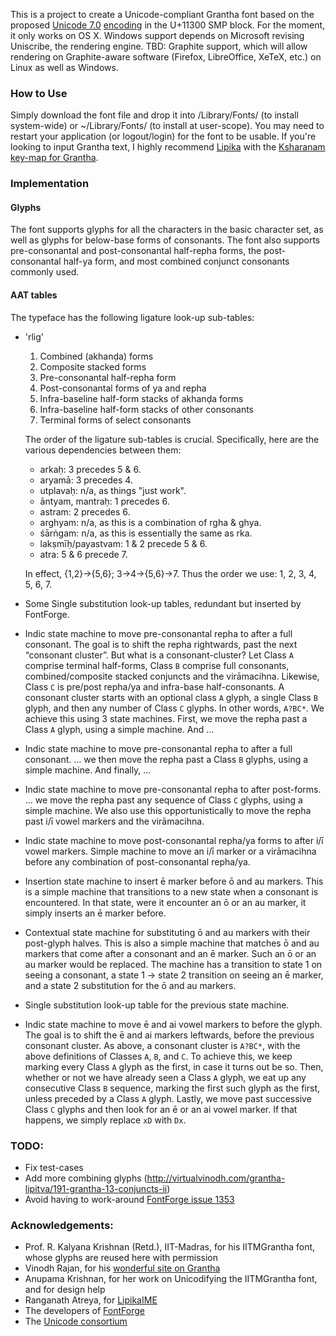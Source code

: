 This is a project to create a Unicode-compliant Grantha font based on the proposed [Unicode 7.0](http://www.unicode.org/versions/beta-7.0.0.html) [encoding](http://std.dkuug.dk/JTC1/SC2/WG2/docs/n4135.pdf) in the U+11300 SMP block. For the moment, it only works on OS X. Windows support depends on Microsoft revising Uniscribe, the rendering engine. TBD: Graphite support, which will allow rendering on Graphite-aware software (Firefox, LibreOffice, XeTeX, etc.) on Linux as well as Windows.

### How to Use

Simply download the font file and drop it into /Library/Fonts/ (to install system-wide) or ~/Library/Fonts/ (to install at user-scope). You may need to restart your application (or logout/login) for the font to be usable. If you're looking to input Grantha text, I highly recommend [Lipika](https://github.com/ratreya/Lipika_IME) with the [Ksharanam key-map for Grantha](https://bitbucket.org/OorNaattaan/keymap/src).

### Implementation

#### Glyphs

The font supports glyphs for all the characters in the basic character set, as well as glyphs for below-base forms of consonants. The font also supports pre-consonantal and post-consonantal half-repha forms, the post-consonantal half-ya form, and most combined conjunct consonants commonly used.

#### AAT tables
The typeface has the following ligature look-up sub-tables:

* 'rlig'
    1. Combined (akhanḍa) forms
    2. Composite stacked forms
    3. Pre-consonantal half-repha form
    4. Post-consonantal forms of ya and repha
    5. Infra-baseline half-form stacks of akhanḍa forms
    6. Infra-baseline half-form stacks of other consonants
    7. Terminal forms of select consonants

    The order of the ligature sub-tables is crucial. Specifically, here are the various dependencies between them:

    * arkaḥ: 3 precedes 5 & 6.
    * aryamā: 3 precedes 4.
    * utplavaḥ: n/a, as things "just work".
    * āntyam, mantraḥ: 1 precedes 6.
    * astram: 2 precedes 6.
    * arghyam: n/a, as this is a combination of rgha & ghya.
    * śārṅgam: n/a, as this is essentially the same as rka.
    * lakṣmīḥ/payastvam: 1 & 2 precede 5 & 6.
    * atra: 5 & 6 precede 7.

    In effect, {1,2}→{5,6}; 3→4→{5,6}→7. Thus the order we use: 1, 2, 3, 4, 5, 6, 7.

* Some Single substitution look-up tables, redundant but inserted by FontForge.

* Indic state machine to move pre-consonantal repha to after a full consonant.
    The goal is to shift the repha rightwards, past the next “consonant cluster”.
    But what is a consonant-cluster? Let Class `A` comprise terminal half-forms, Class `B` comprise full consonants, combined/composite stacked conjuncts and the virāmacihna. Likewise, Class `C` is pre/post repha/ya and infra-base half-consonants. A consonant cluster starts with an optional class `A` glyph, a single Class `B` glyph, and then any number of Class `C` glyphs. In other words, `A?BC*`. We achieve this using 3 state machines. First, we move the repha past a Class `A` glyph, using a simple machine. And …

* Indic state machine to move pre-consonantal repha to after a full consonant.
    … we then move the repha past a Class `B` glyphs, using a simple machine. And finally, …

* Indic state machine to move pre-consonantal repha to after post-forms.
    … we move the repha past any sequence of Class `C` glyphs, using a simple machine. We also use this opportunistically to move the repha past i/ī vowel markers and the virāmacihna.

* Indic state machine to move post-consonantal repha/ya forms to after i/ī vowel markers.
    Simple machine to move an i/ī marker or a virāmacihna before any combination of post-consonantal repha/ya.

* Insertion state machine to insert ē marker before ō and au markers.
    This is a simple machine that transitions to a new state when a consonant is encountered. In that state, were it encounter an ō or an au marker, it simply inserts an ē marker before.

* Contextual state machine for substituting ō and au markers with their post-glyph halves.
    This is also a simple machine that matches ō and au markers that come after a consonant and an ē marker. Such an ō or an au marker would be replaced. The machine has a transition to state 1 on seeing a consonant, a state 1 → state 2 transition on seeing an ē marker, and a state 2 substitution for the ō and au markers.

* Single substitution look-up table for the previous state machine.

* Indic state machine to move ē and ai vowel markers to before the glyph.
    The goal is to shift the ē and ai markers leftwards, before the previous consonant cluster. As above, a consonant cluster is `A?BC*`, with the above definitions of Classes `A`, `B`, and `C`.
    To achieve this, we keep marking every Class `A` glyph as the first, in case it turns out be so. Then, whether or not we have already seen a Class `A` glyph, we eat up any consecutive Class `B` sequence, marking the first such glyph as the first, unless preceded by a Class `A` glyph. Lastly, we move past successive Class `C` glyphs and then look for an ē or an ai vowel marker. If that happens, we simply replace `xD` with `Dx`.

### TODO:
* Fix test-cases
* Add more combining glyphs (http://virtualvinodh.com/grantha-lipitva/191-grantha-13-conjuncts-ii)
* Avoid having to work-around [FontForge issue 1353](https://github.com/fontforge/fontforge/issues/1353)

### Acknowledgements:
* Prof. R. Kalyana Krishnan (Retd.), IIT-Madras, for his IITMGrantha font, whose glyphs are reused here with permission
* Vinodh Rajan, for his [wonderful site on Grantha](http://www.virtualvinodh.com/grantha-lipitva)
* Anupama Krishnan, for her work on Unicodifying the IITMGrantha font, and for design help
* Ranganath Atreya, for [LipikaIME](https://github.com/ratreya/Lipika_IME)
* The developers of [FontForge](http://fontforge.github.io/)
* The [Unicode consortium](http://unicode.org)
